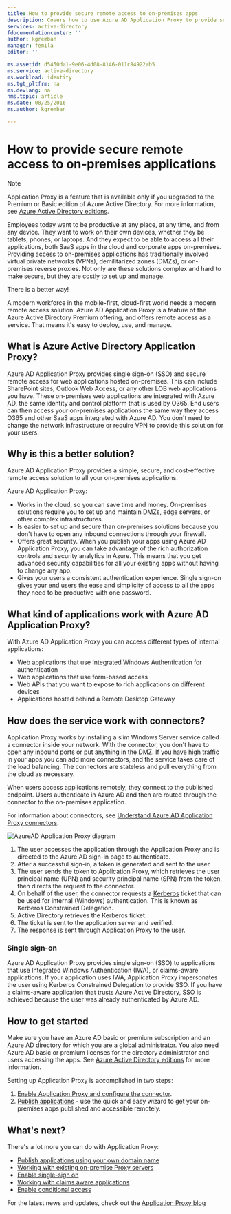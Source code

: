 ```yaml
---
title: How to provide secure remote access to on-premises apps
description: Covers how to use Azure AD Application Proxy to provide secure remote access to your on-premises apps.
services: active-directory
fdocumentationcenter: ''
author: kgremban
manager: femila
editor: ''

ms.assetid: d5450da1-9e06-4d08-8146-011c84922ab5
ms.service: active-directory
ms.workload: identity
ms.tgt_pltfrm: na
ms.devlang: na
nms.topic: article
ms.date: 08/25/2016
ms.author: kgremban

---
```

# How to provide secure remote access to on-premises applications
> [!NOTE]
> Application Proxy is a feature that is available only if you upgraded to the Premium or Basic edition of Azure Active Directory. For more information, see [Azure Active Directory editions](active-directory-editions.md).
> 
> 

Employees today want to be productive at any place, at any time, and from any device. They want to work on their own devices, whether they be tablets, phones, or laptops. And they expect to be able to access all their applications, both SaaS apps in the cloud and corporate apps on-premises. Providing access to on-premises applications has traditionally involved virtual private networks (VPNs), demilitarized zones (DMZs), or on-premises reverse proxies. Not only are these solutions complex and hard to make secure, but they are costly to set up and manage.

There is a better way!

A modern workforce in the mobile-first, cloud-first world needs a modern remote access solution. Azure AD Application Proxy is a feature of the Azure Active Directory Premium offering, and offers remote access as a service. That means it's easy to deploy, use, and manage.

## What is Azure Active Directory Application Proxy?
Azure AD Application Proxy provides single sign-on (SSO) and secure remote access for web applications hosted on-premises. This can include SharePoint sites, Outlook Web Access, or any other LOB web applications you have. These on-premises web applications are integrated with Azure AD, the same identity and control platform that is used by O365. End users can then access your on-premises applications the same way they access O365 and other SaaS apps integrated with Azure AD. You don't need to change the network infrastructure or require VPN to provide this solution for your users.

## Why is this a better solution?
Azure AD Application Proxy provides a simple, secure, and cost-effective remote access solution to all your on-premises applications.

Azure AD Application Proxy:  

* Works in the cloud, so you can save time and money. On-premises solutions require you to set up and maintain DMZs, edge servers, or other complex infrastructures.  
* Is easier to set up and secure than on-premises solutions because you don't have to open any inbound connections through your firewall.  
* Offers great security. When you publish your apps using Azure AD Application Proxy, you can take advantage of the rich authorization controls and security analytics in Azure. This means that you get advanced security capabilities for all your existing apps without having to change any app.  
* Gives your users a consistent authentication experience. Single sign-on gives your end users the ease and simplicity of access to all the apps they need to be productive with one password.  

## What kind of applications work with Azure AD Application Proxy?
With Azure AD Application Proxy you can access different types of internal applications:

* Web applications that use Integrated Windows Authentication for authentication  
* Web applications that use form-based access  
* Web APIs that you want to expose to rich applications on different devices  
* Applications hosted behind a Remote Desktop Gateway  

## How does the service work with connectors?
Application Proxy works by installing a slim Windows Server service called a connector inside your network. With the connector, you don't have to open any inbound ports or put anything in the DMZ. If you have high traffic in your apps you can add more connectors, and the service takes care of the load balancing. The connectors are stateless and pull everything from the cloud as necessary.

When users access applications remotely, they connect to the published endpoint. Users authenticate in Azure AD and then are routed through the connector to the on-premises application.

For information about connectors, see [Understand Azure AD Application Proxy connectors](application-proxy-understand-connectors.md).

 ![AzureAD Application Proxy diagram](./media/active-directory-appssoaccess-whatis/azureappproxxy.png)

1. The user accesses the application through the Application Proxy and is directed to the Azure AD sign-in page to authenticate.
2. After a successful sign-in, a token is generated and sent to the user.
3. The user sends the token to Application Proxy, which retrieves the user principal name (UPN) and security principal name (SPN) from the token, then directs the request to the connector.
4. On behalf of the user, the connector requests a [Kerberos](https://web.mit.edu/kerberos) ticket that can be used for internal (Windows) authentication. This is known as Kerberos Constrained Delegation.
5. Active Directory retrieves the Kerberos ticket.
6. The ticket is sent to the application server and verified.
7. The response is sent through Application Proxy to the user.

### Single sign-on
Azure AD Application Proxy provides single sign-on (SSO) to applications that use Integrated Windows Authentication (IWA), or claims-aware applications. If your application uses IWA, Application Proxy impersonates the user using Kerberos Constrained Delegation to provide SSO. If you have a claims-aware application that trusts Azure Active Directory, SSO is achieved because the user was already authenticated by Azure AD.

## How to get started
Make sure you have an Azure AD basic or premium subscription and an Azure AD directory for which you are a global administrator. You also need Azure AD basic or premium licenses for the directory administrator and users accessing the apps. See [Azure Active Directory editions](active-directory-editions.md) for more information.

Setting up Application Proxy is accomplished in two steps:

1. [Enable Application Proxy and configure the connector](active-directory-application-proxy-enable.md).    
2. [Publish applications](active-directory-application-proxy-publish.md) - use the quick and easy wizard to get your on-premises apps published and accessible remotely.

## What's next?
There's a lot more you can do with Application Proxy:

* [Publish applications using your own domain name](active-directory-application-proxy-custom-domains.md)
* [Working with existing on-premise Proxy servers](application-proxy-working-with-proxy-servers.md)
* [Enable single-sign on](active-directory-application-proxy-sso-using-kcd.md)
* [Working with claims aware applications](active-directory-application-proxy-claims-aware-apps.md)
* [Enable conditional access](active-directory-application-proxy-conditional-access.md)

For the latest news and updates, check out the [Application Proxy blog](http://blogs.technet.com/b/applicationproxyblog/)

